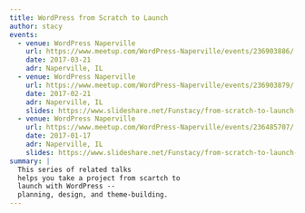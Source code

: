 ```yaml
---
title: WordPress from Scratch to Launch
author: stacy
events:
  - venue: WordPress Naperville
    url: https://www.meetup.com/WordPress-Naperville/events/236903886/
    date: 2017-03-21
    adr: Naperville, IL
  - venue: WordPress Naperville
    url: https://www.meetup.com/WordPress-Naperville/events/236903879/
    date: 2017-02-21
    adr: Naperville, IL
    slides: https://www.slideshare.net/Funstacy/from-scratch-to-launch-2-design-phase
  - venue: WordPress Naperville
    url: https://www.meetup.com/WordPress-Naperville/events/236485707/
    date: 2017-01-17
    adr: Naperville, IL
    slides: https://www.slideshare.net/Funstacy/from-scratch-to-launch-series-part1-planning-phase
summary: |
  This series of related talks
  helps you take a project from scartch to
  launch with WordPress --
  planning, design, and theme-building.
---
```



